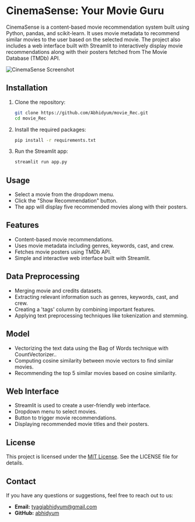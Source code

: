 # CinemaSense: Your Movie Guru

CinemaSense is a content-based movie recommendation system built using Python, pandas, and scikit-learn. It uses movie metadata to recommend similar movies to the user based on the selected movie. The project also includes a web interface built with Streamlit to interactively display movie recommendations along with their posters fetched from The Movie Database (TMDb) API.

![CinemaSense Screenshot](https://github.com/Abhidyum/movie_Rec/assets/94860032/df99b260-cabd-4c0e-8bf8-6412ec4e6acb)


## Installation

1. Clone the repository:
    ```sh
    git clone https://github.com/Abhidyum/movie_Rec.git
    cd movie_Rec
    ```

2. Install the required packages:
    ```sh
    pip install -r requirements.txt
    ```


3. Run the Streamlit app:
    ```sh
    streamlit run app.py
    ```

## Usage

- Select a movie from the dropdown menu.
- Click the "Show Recommendation" button.
- The app will display five recommended movies along with their posters.

## Features

- Content-based movie recommendations.
- Uses movie metadata including genres, keywords, cast, and crew.
- Fetches movie posters using TMDb API.
- Simple and interactive web interface built with Streamlit.

## Data Preprocessing

- Merging movie and credits datasets.
- Extracting relevant information such as genres, keywords, cast, and crew.
- Creating a 'tags' column by combining important features.
- Applying text preprocessing techniques like tokenization and stemming.

## Model

- Vectorizing the text data using the Bag of Words technique with CountVectorizer..
- Computing cosine similarity between movie vectors to find similar movies.
- Recommending the top 5 similar movies based on cosine similarity.

## Web Interface

- Streamlit is used to create a user-friendly web interface.
- Dropdown menu to select movies.
- Button to trigger movie recommendations.
- Displaying recommended movie titles and their posters.

## License

This project is licensed under the [MIT License](LICENSE). See the LICENSE file for details.

## Contact

If you have any questions or suggestions, feel free to reach out to us:

- **Email:** tyagiabhidyum@gmail.com
- **GitHub:** [abhidyum](https://github.com/Abhidyum)
